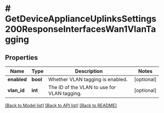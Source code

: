 # # GetDeviceApplianceUplinksSettings200ResponseInterfacesWan1VlanTagging

## Properties

Name | Type | Description | Notes
------------ | ------------- | ------------- | -------------
**enabled** | **bool** | Whether VLAN tagging is enabled. | [optional]
**vlan_id** | **int** | The ID of the VLAN to use for VLAN tagging. | [optional]

[[Back to Model list]](../../README.md#models) [[Back to API list]](../../README.md#endpoints) [[Back to README]](../../README.md)
